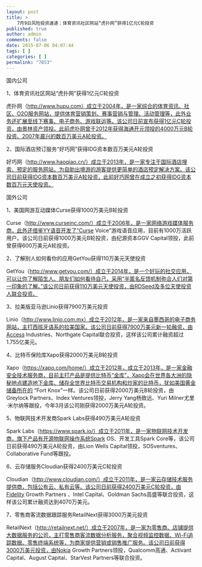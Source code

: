 ```yaml
---
layout: post
title: >
    7月9日风险投资速递：体育资讯社区网站“虎扑网”获得1亿元C轮投资
published: true
author: admin
comments: false
date: 2015-07-06 04:07:44
tags: [ ]
categories: [ ]
permalink: "7853"
---
```



国内公司 

1、体育资讯社区网站“虎扑网”获得1亿元C轮投资

虎扑网（http://www.hupu.com）成立于2004年，是一家综合的体育资讯、社区、O2O服务网站，提供体育营销策划、赛事营销与管理、活动管理等，此外业务还扩展至线下赛事、电子商务、游戏联运等。该公司日前宣布获得1亿元C轮投资，由景林资产领投。此前虎扑网曾于2012年获得海通开元领投的4000万元B轮投资、2007年晨兴的数百万美元A轮投资。

2、国际酒店预订服务“好巧网”获得IDG资本数百万美元A轮投资

好巧网（http://www.haoqiao.cn/）成立于2013年，是一家专注于国际酒店搜索、预定的服务网站，为自助出境游的游客提供更简单的酒店预定解决方案。该公司日前获得IDG资本数百万美元A轮投资，此前好巧网曾在成立之初获得IDG资本数百万元天使投资。

国外公司

1、美国网游互动媒体Curse获得1000万美元B轮投资

Curse（http://www.curseinc.com/）成立于2006年，是一家网络游戏媒体服务商，此外还借鉴YY语音开发了“Curse Voice”游戏语音应用，目前有1000万活跃用户。该公司日前获得1000万美元B轮投资，由纪源资本GGV Capital领投，此前曾获得600万美元A轮投资。

2、了解别人如何看你的应用GetYou获得110万美元天使投资

GetYou（http://www.getyou.com/）成立于2014年，是一个好玩的社交应用，可以让你了解陌生人、朋友们如何看待自己，采用“半匿名反馈机制弥合人们对第一印象的了解。”该公司日前获得110万美元天使投资，由RDSeed及多位天使投资人联合投资。

3、拉美版亚马逊Linio获得7900万美元投资

Linio（http://www.linio.com.mx）成立于2012年，是一家来自墨西哥的电子商务网站，主打西班牙语系的拉美国家。该公司日前获得7900万美元新一轮融资，由Access Industries、Northgate Capital联合投资，这样该公司累计融资超过1.755亿美元。

4、比特币保险库Xapo获得2000万美元B轮投资

Xapo（https://xapo.com/home/）成立于2012年，成立于2013年，是一家金融安全技术服务商，目前主打产品是提供比特币“金库”，Xapo会在世界各大洲的隐秘地点建造地下金库、储存全世界比特币交易机构和炒家的比特币，犹如美国黄金储备所在的 “Fort Knox”一样。该公司日前获得2000万美元B轮投资，由Greylock Partners、Index Ventures领投，Jerry Yang杨致远、Yuri Milner尤里·米尔纳等跟投，今年3月该公司刚获得2000万美元A轮投资。

5、物联网技术开发商Spark Labs获得490万美元A轮投资

Spark Labs（https://www.spark.io/）成立于2011年，是一家物联网技术开发商，旗下产品有开源物联网操作系统Spark OS、开发工具Spark Core等，该公司日前获得490万美元A轮投资，由Lion Wells Capital领投，SOSventures、Collaborative Fund等跟投。

6、云存储服务Cloudian获得2400万美元C轮投资

Cloudian（http://www.cloudian.com/）成立于2011年，是一家云存储技术服务提供商，包括公有云、私有云等。该公司日前获得2400万美元C轮投资，由Fidelity Growth Partners 、Intel Capital、Goldman Sachs高盛等联合投资，这样该公司累计融资达到4070万美元。

7、零售商客流数据跟踪服务RetailNext获得3000万美元投资

RetailNext（http://retailnext.net/）成立于2007年，是一家为零售商、店铺提供大数据服务的公司，主打零售商客流数据分析服务，聚合视频监控数据、Wi-Fi追踪数据、零售终端系统等，为商家提供营销或销售推广服务。该公司日前获得3000万美元投资，由Nokia Growth Partners领投，Qualcomm高通、Activant Capital、August Capital、StarVest Partners等联合投资。